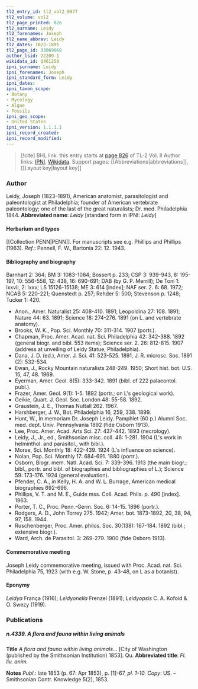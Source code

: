 ```yaml
---
tl2_entry_id: tl2_vol2_0977
tl2_volume: vol2
tl2_page_printed: 826
tl2_surname: Leidy
tl2_forenames: Joseph
tl2_name_abbrev: Leidy
tl2_dates: 1823-1891
tl2_page_id: 33069068
author_lsid: 22209-1
wikidata_id: Q461250
ipni_surname: Leidy
ipni_forenames: Joseph
ipni_standard_form: Leidy
ipni_dates: 
ipni_taxon_scope: 
- Botany
- Mycology
- Algae
- Fossils
ipni_geo_scope: 
- United States
ipni_version: 1.1.1.1
ipni_record_created: 
ipni_record_modified:
---
```


> [!cite] BHL link: this entry starts at [page 826](https://www.biodiversitylibrary.org/page/33069068) of TL-2 Vol. II
> Author links: [IPNI](https://www.ipni.org/a/22209-1), [Wikidata](https://www.wikidata.org/wiki/Q461250). Support pages: [[Abbreviations|abbreviations]], [[Layout key|layout key]]

### Author

Leidy, Joseph (1823-1891), American anatomist, parasitologist and paleontologist at Philadelphia; founder of American vertebrate paleontology; one of the last of the great naturalists; Dr. med. Philadelphia 1844. 
**Abbreviated name**: *Leidy* \[standard form in IPNI: *Leidy*\]

#### Herbarium and types

[[Collection PENN|PENN]]. For manuscripts see e.g. Phillips and Phillips (1963).
*Ref*.: Pennell, F. W., Bartonia 22: 12. 1943.

#### Bibliography and biography

Barnhart 2: 364; BM 3: 1083-1084; Bossert p. 233; CSP 3: 939-943, 8: 195-197, 10: 556-558, 12: 438, 16: 690-691; DAB (by G. P. Merrill); De Toni 1: lxxvii, 2: lxxv; LS 15126-15138; ME 3: 614 \[index\]; NAF ser. 2. 6: 68. 1972; NCAB 5: 220-221; Quenstedt p. 257; Rehder 5: 500; Stevenson p. 1248; Tucker 1: 420.
- Anon., Amer. Naturalist 25: 408-410. 1891; Leopoldina 27: 108. 1891; Nature 44: 63. 1891; Science 18: 274-276. 1891 (on L. and vertebrate anatomy).
- Brooks, W. K., Pop. Sci. Monthly 70: 311-314. 1907 (portr.).
- Chapman, Proc. Amer. Acad. nat. Sci. Philadelphia 42: 342-388. 1892 (general biogr. and bibl. 553 items); Science ser. 2. 26: 812-815. 1907 (address at unveiling of Leidy Statue, Philadelphia).
- Dana, J. D. (ed.), Amer. J. Sci. 41: 523-525. 1891, J. R. microsc. Soc. 1891 (2): 532-534.
- Ewan, J., Rocky Mountain naturalists 248-249. 1950; Short hist. bot. U.S. 15, 47, 48. 1969.
- Eyerman, Amer. Geol. 8(5): 333-342. 1891 (bibl. of 222 palaeontol. publ.).
- Frazer, Amer. Geol. 9(1): 1-5. 1892 (portr.; on L's geological work).
- Geikie, Quart. J. Geol. Soc. London 48: 55-58. 1892.
- Graustein, J. E., Thomas Nuttall 262. 1967.
- Harshberger, J. W., Bot. Philadelphia 16, 259, 338. 1899.
- Hunt, W., In memoriam Dr. Joseph Leidy. Pamphlet (60 p.) Alumni Soc. med. dept. Univ. Pennsylvania 1892 (fide Osborn 1913).
- Lee, Proc. Amer. Acad. Arts Sci. 27: 437-442. 1893 (necrology).
- Leidy, J., Jr., ed., Smithsonian misc. coll. 46: 1-281. 1904 (L's work in helminthol. and parasitol., with bibl.).
- Morse, Sci. Monthly 18: 422-439. 1924 (L's influence on science).
- Nolan, Pop. Sci. Monthly 17: 684-691. 1880 (portr.).
- Osborn, Biogr. mem. Natl. Acad. Sci. 7: 339-396. 1913 (the main biogr.; bibl., portr. and bibl. of biographies and bibliographies of L.); Science 59: 173-176. 1924 (general evaluation).
- Pfender, C. A., *in* Kelly, H. A. and W. L. Burrage, American medical biographies 692-696.
- Phillips, V. T. and M. E., Guide mss. Coll. Acad. Phila. p. 490 \[index\]. 1963.
- Porter, T. C., Proc. Penn.-Germ. Soc. 6: 14-15. 1896 (portr.).
- Rodgers, A. D., John Torrey 275. 1942; Amer. bot. 1873-1892, 20, 38, 94, 97, 158. 1944.
- Ruschenberger, Proc. Amer. philos. Soc. 30(138): 167-184. 1892 (bibl.; extensive biogr.).
- Ward, Arch. de Parasitol. 3: 269-279. 1900 (fide Osborn 1913).

#### Commemorative meeting

Joseph Leidy commemorative meeting, issued with Proc. Acad. nat. Sci. Philadelphia 75, 1923 (with e.g. W. Stone, p. 43-48, on L as a botanist).

#### Eponymy

*Leidya* França (1916); *Leidyonella* Frenzel (1891); *Leidyopsis* C. A. Kofoid & O. Swezy (1919).

### Publications

##### n.4339. A flora and fauna within living animals

**Title**
*A flora and fauna within living animals*... \[City of Washington (published by the Smithsonian Institution) 1853\]. Qu.
**Abbreviated title**: *Fl. liv. anim.*

**Notes**
*Publ*.: late 1853 (p. 67: Apr 1853), p. \[1\]-67, *pl. 1-10.* *Copy*: US. – Smithsonian Contr. Knowledge 5(2), 1853.

